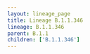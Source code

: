 ```yaml
---
layout: lineage_page
title: Lineage B.1.1.346
lineage: B.1.1.346
parent: B.1.1
children: ['B.1.1.346']
---
```

